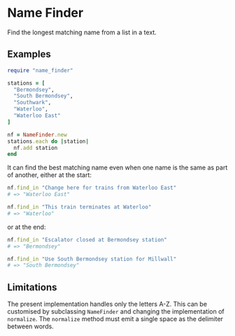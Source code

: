 # Name Finder

Find the longest matching name from a list in a text.

## Examples

```ruby
require "name_finder"

stations = [
  "Bermondsey",
  "South Bermondsey",
  "Southwark",
  "Waterloo",
  "Waterloo East"
]

nf = NameFinder.new
stations.each do |station|
  nf.add station
end
```

It can find the best matching name even when one name is the same as part of
another, either at the start:

```ruby
nf.find_in "Change here for trains from Waterloo East"
# => "Waterloo East"

nf.find_in "This train terminates at Waterloo"
# => "Waterloo"
```

or at the end:

```ruby
nf.find_in "Escalator closed at Bermondsey station"
# => "Bermondsey"

nf.find_in "Use South Bermondsey station for Millwall"
# => "South Bermondsey"
```

## Limitations

The present implementation handles only the letters A-Z. This can be customised
by subclassing `NameFinder` and changing the implementation of `normalize`.
The `normalize` method must emit a single space as the delimiter between words.
